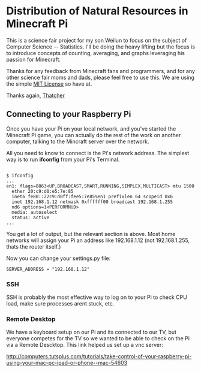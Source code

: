 # Distribution of Natural Resources in Minecraft Pi

This is a science fair project for my son Weilun to focus on the subject of
Computer Science -- Statistics.  I'll be doing the heavy lifting but the focus
is to introduce concepts of counting, averaging, and graphs leveraging his
passion for Minecraft.

Thanks for any feedback from Minecraft fans and programmers, and for any other
science fair moms and dads, please feel free to use this.  We are using the
simple [MIT License] so have at.

Thanks again,
[Thatcher]

[MIT License]: http://opensource.org/licenses/MIT
[Thatcher]: http://github.com/thatcher/

## Connecting to your Raspberry Pi

Once you have your Pi on your local network, and you've started the Minecraft Pi
game, you can actually do the rest of the work on another computer, talking to
the Mincraft server over the network.

All you need to know to connect is the Pi's network address.  The simplest way
is to run **ifconfig** from your Pi's Terminal.

```

$ ifconfig
...
en1: flags=8863<UP,BROADCAST,SMART,RUNNING,SIMPLEX,MULTICAST> mtu 1500
  ether 20:c9:d0:e5:7e:85
  inet6 fe80::22c9:d0ff:fee5:7e85%en1 prefixlen 64 scopeid 0x6
  inet 192.168.1.12 netmask 0xffffff00 broadcast 192.168.1.255
  nd6 options=1<PERFORMNUD>
  media: autoselect
  status: active
...

```

You get a lot of output, but the relevant section is above.  Most home networks
will assign your Pi an address like 192.168.1.12 (not 192.168.1.255, thats the
router itself.)

Now you can change your settings.py file:

```{python}
SERVER_ADDRESS = "192.168.1.12"
```

### SSH
SSH is probably the most effective way to log on to your Pi to check CPU load,
make sure processes arent stuck, etc.

### Remote Desktop
We have a keyboard setup on our Pi and its connected to our TV, but everyone
competes for the TV so we wanted to be able to check on the Pi via a Remote
Descktop.  This link helped us set up a vnc server:

http://computers.tutsplus.com/tutorials/take-control-of-your-raspberry-pi-using-your-mac-pc-ipad-or-phone--mac-54603
